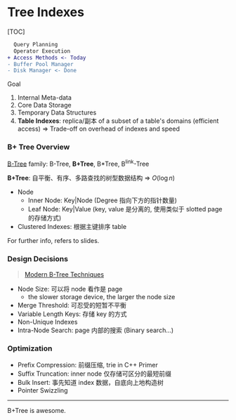# Tree Indexes

[TOC]

```diff
  Query Planning
  Operator Execution
+ Access Methods <- Today
- Buffer Pool Manager
- Disk Manager <- Done
```

Goal

1. Internal Meta-data
2. Core Data Storage
3. Temporary Data Structures
4. **Table Indexes**: replica/副本 of a subset of a table's domains (efficient access) => Trade-off on overhead of indexes and speed

### B+ Tree Overview

<u>B-Tree</u> family: B-Tree, **B+Tree**, B*Tree, B<sup>link</sup>-Tree

**B+Tree**: 自平衡、有序、多路查找的树型数据结构 => $O(\log n)$

* Node
  * Inner Node: Key|Node (Degree 指向下方的指针数量)
  * Leaf Node: Key|Value (key, value 是分离的, 使用类似于 slotted page 的存储方式)
* Clustered Indexes: 根据主键排序 table

For further info, refers to slides.

### Design Decisions

> [Modern B-Tree Techniques](https://dl.acm.org/citation.cfm?id=2185842)

* Node Size: 可以将 node 看作是 page
  * the slower storage device, the larger the node size
* Merge Threshold: 可忍受的短暂不平衡
* Variable Length Keys: 存储 key 的方式
* Non-Unique Indexes
* Intra-Node Search: page 内部的搜索 (Binary search...)

### Optimization

* Prefix Compression: 前缀压缩, trie in C++ Primer
* Suffix Truncation: inner node 仅存储可区分的最短前缀
* Bulk Insert: 事先知道 index 数据，自底向上地构造树
* Pointer Swizzling

---

B+Tree is awesome.

